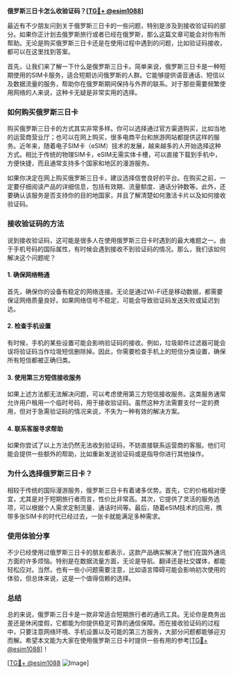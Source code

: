 **俄罗斯三日卡怎么收验证码？[[TG💪+ @esim1088](https://t.me/s/esim1088)]**

最近有不少朋友问到关于俄罗斯三日卡的一些问题，特别是涉及到接收验证码的部分。如果你正计划去俄罗斯旅行或者已经在俄罗斯，那么这篇文章可能会对你有所帮助。无论是购买俄罗斯三日卡还是在使用过程中遇到的问题，比如验证码接收，都可以在这里找到答案。

首先，让我们来了解一下什么是俄罗斯三日卡。简单来说，俄罗斯三日卡是一种短期使用的SIM卡服务，适合短期访问俄罗斯的人群。它能够提供语音通话、短信以及数据流量的服务，帮助你在俄罗斯期间保持与外界的联系。对于那些需要频繁使用网络的人来说，这种卡无疑是非常实用的选择。

### **如何购买俄罗斯三日卡**

购买俄罗斯三日卡的方式其实非常多样。你可以选择通过官方渠道购买，比如当地的运营商营业厅；也可以在网上购买，很多电商平台和旅游网站都提供这样的服务。近年来，随着电子SIM卡（eSIM）技术的发展，越来越多的人开始选择这种方式。相比于传统的物理SIM卡，eSIM无需实体卡槽，可以直接下载到手机中，方便快捷，而且通常支持多个国家和地区的漫游服务。

如果你决定在网上购买俄罗斯三日卡，建议选择信誉良好的平台。在购买之前，一定要仔细阅读产品的详细信息，包括有效期、流量额度、通话分钟数等。此外，还要确认该服务是否支持你的目的地国家，并且了解清楚如何激活卡片以及如何接收验证码。

### **接收验证码的方法**

说到接收验证码，这可能是很多人在使用俄罗斯三日卡时遇到的最大难题之一。由于手机号码的国际属性，有时候会遇到接收不到验证码的情况。那么，我们该如何解决这个问题呢？

#### **1. 确保网络畅通**
首先，确保你的设备有稳定的网络连接。无论是通过Wi-Fi还是移动数据，都需要保证网络质量良好。如果网络信号不稳定，可能会导致验证码发送失败或延迟到达。

#### **2. 检查手机设置**
有时候，手机的某些设置可能会影响验证码的接收。例如，垃圾邮件过滤器可能会误将验证码当作垃圾短信删除掉。因此，你需要检查手机上的短信分类设置，确保所有短信都被正确归类。

#### **3. 使用第三方短信接收服务**
如果上述方法都无法解决问题，可以考虑使用第三方短信接收服务。这类服务通常允许用户租用一个临时号码，用于接收验证码。虽然这种方法需要支付一定的费用，但对于急需验证码的情况来说，不失为一种有效的解决方案。

#### **4. 联系客服寻求帮助**
如果你尝试了以上方法仍然无法收到验证码，不妨直接联系运营商的客服。他们可能会提供一些额外的帮助，比如重新发送验证码或是指导你进行其他操作。

### **为什么选择俄罗斯三日卡？**

相较于传统的国际漫游服务，俄罗斯三日卡有着诸多优势。首先，它的价格相对便宜，尤其是对于短期旅行者而言，性价比非常高。其次，它提供了灵活的服务选项，可以根据个人需求定制流量、通话时间等。最后，随着eSIM技术的应用，携带多张SIM卡的时代已经过去，一张卡就能满足多种需求。

### **使用体验分享**

不少已经使用过俄罗斯三日卡的朋友都表示，这款产品确实解决了他们在国外通讯方面的许多烦恼。特别是在数据流量方面，无论是导航、翻译还是社交媒体，都能轻松应对。当然，也有一些小问题需要注意，比如语言障碍可能会影响初次使用的体验，但总体来说，这是一个值得信赖的选择。

### **总结**

总的来说，俄罗斯三日卡是一款非常适合短期旅行者的通讯工具。无论你是商务出差还是休闲度假，它都能为你提供稳定可靠的通信保障。而在接收验证码的过程中，只要注意网络环境、手机设置以及可能的第三方服务，大部分问题都能够迎刃而解。希望本文能为大家在使用俄罗斯三日卡时提供一些有用的参考[[TG💪+ @esim1088](https://t.me/s/esim1088)]！

[[TG💪+ @esim1088](https://t.me/s/esim1088) ![Image](https://i.postimg.cc/4NQfJmqS/Snipaste-2025-05-13-00-14-12.png)]